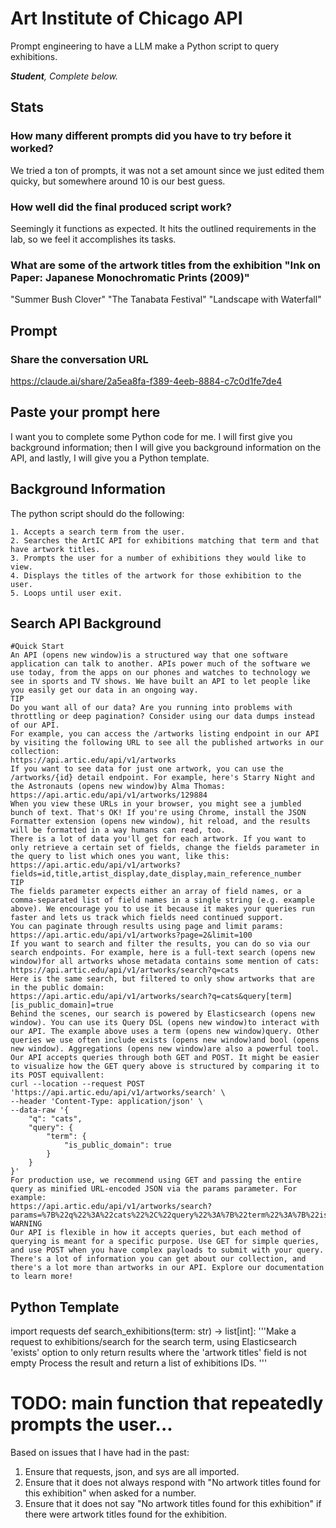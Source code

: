 # Art Institute of Chicago API

Prompt engineering to have a LLM make a Python script to query exhibitions.

***Student**, Complete below.*

## Stats

### How many different prompts did you have to try before it worked?
We tried a ton of prompts, it was not a set amount since we just edited them quicky, but somewhere around 10 is our best guess. 

### How well did the final produced script work?
Seemingly it functions as expected. It hits the outlined requirements in the lab, so we feel it accomplishes its tasks. 

### What are some of the artwork titles from the exhibition "Ink on Paper: Japanese Monochromatic Prints (2009)"
"Summer Bush Clover"
"The Tanabata Festival"
"Landscape with Waterfall"

## Prompt

### Share the conversation URL
https://claude.ai/share/2a5ea8fa-f389-4eeb-8884-c7c0d1fe7de4



## Paste your prompt here



I want you to complete some Python code for me. I will first give you background information; then I will give you background information on the API, and lastly, I will give you a Python template.
 
## Background Information
The python script should do the following:
~~~
1. Accepts a search term from the user.
2. Searches the ArtIC API for exhibitions matching that term and that have artwork titles.
3. Prompts the user for a number of exhibitions they would like to view.
4. Displays the titles of the artwork for those exhibition to the user.
5. Loops until user exit.
~~~
 
## Search API Background
 
~~~
#Quick Start
An API (opens new window)is a structured way that one software application can talk to another. APIs power much of the software we use today, from the apps on our phones and watches to technology we see in sports and TV shows. We have built an API to let people like you easily get our data in an ongoing way.
TIP
Do you want all of our data? Are you running into problems with throttling or deep pagination? Consider using our data dumps instead of our API.
For example, you can access the /artworks listing endpoint in our API by visiting the following URL to see all the published artworks in our collection:
https://api.artic.edu/api/v1/artworks
If you want to see data for just one artwork, you can use the /artworks/{id} detail endpoint. For example, here's Starry Night and the Astronauts (opens new window)by Alma Thomas:
https://api.artic.edu/api/v1/artworks/129884
When you view these URLs in your browser, you might see a jumbled bunch of text. That's OK! If you're using Chrome, install the JSON Formatter extension (opens new window), hit reload, and the results will be formatted in a way humans can read, too.
There is a lot of data you'll get for each artwork. If you want to only retrieve a certain set of fields, change the fields parameter in the query to list which ones you want, like this:
https://api.artic.edu/api/v1/artworks?fields=id,title,artist_display,date_display,main_reference_number
TIP
The fields parameter expects either an array of field names, or a comma-separated list of field names in a single string (e.g. example above). We encourage you to use it because it makes your queries run faster and lets us track which fields need continued support.
You can paginate through results using page and limit params:
https://api.artic.edu/api/v1/artworks?page=2&limit=100
If you want to search and filter the results, you can do so via our search endpoints. For example, here is a full-text search (opens new window)for all artworks whose metadata contains some mention of cats:
https://api.artic.edu/api/v1/artworks/search?q=cats
Here is the same search, but filtered to only show artworks that are in the public domain:
https://api.artic.edu/api/v1/artworks/search?q=cats&query[term][is_public_domain]=true
Behind the scenes, our search is powered by Elasticsearch (opens new window). You can use its Query DSL (opens new window)to interact with our API. The example above uses a term (opens new window)query. Other queries we use often include exists (opens new window)and bool (opens new window). Aggregations (opens new window)are also a powerful tool.
Our API accepts queries through both GET and POST. It might be easier to visualize how the GET query above is structured by comparing it to its POST equivallent:
curl --location --request POST 'https://api.artic.edu/api/v1/artworks/search' \
--header 'Content-Type: application/json' \
--data-raw '{
    "q": "cats",
    "query": {
        "term": {
            "is_public_domain": true
        }
    }
}'
For production use, we recommend using GET and passing the entire query as minified URL-encoded JSON via the params parameter. For example:
https://api.artic.edu/api/v1/artworks/search?params=%7B%22q%22%3A%22cats%22%2C%22query%22%3A%7B%22term%22%3A%7B%22is_public_domain%22%3Atrue%7D%7D%7D
WARNING
Our API is flexible in how it accepts queries, but each method of querying is meant for a specific purpose. Use GET for simple queries, and use POST when you have complex payloads to submit with your query.
There's a lot of information you can get about our collection, and there's a lot more than artworks in our API. Explore our documentation to learn more!
~~~
 
## Python Template
import requests
def search_exhibitions(term: str) -> list[int]:
    '''Make a request to exhibitions/search for the search term,
    using Elasticsearch 'exists' option to only return results where the 'artwork titles' field is not empty
    Process the result and return a list of exhibitions IDs.
    '''
# TODO: main function that repeatedly prompts the user...
 
Based on issues that I have had in the past:
1. Ensure that requests, json, and sys are all imported.
2. Ensure that it does not always respond with "No artwork titles found for this exhibition" when asked for a number.
3. Ensure that it does not say "No artwork titles found for this exhibition" if there were artwork titles found for the exhibition.
